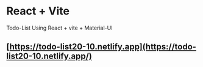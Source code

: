 # React + Vite
 Todo-List Using React + vite + Material-UI
## [https://todo-list20-10.netlify.app](https://todo-list20-10.netlify.app/)
